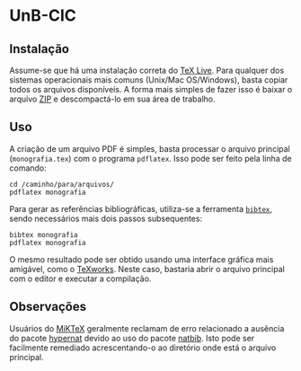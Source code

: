 # UnB-CIC

## Instalação

Assume-se que há uma instalação correta do [TeX Live](https://www.tug.org/texlive/). 
Para qualquer dos sistemas operacionais mais comuns (Unix/Mac OS/Windows), basta 
copiar todos os arquivos disponíveis. A forma mais simples de fazer isso é baixar 
o arquivo [ZIP](https://github.com/UnB-CIC/Monografia/archive/master.zip) e 
descompactá-lo em sua área de trabalho.

## Uso

A criação de um arquivo PDF é simples, basta processar o arquivo principal 
(`monografia.tex`) com o programa `pdflatex`. Isso pode ser feito pela linha de 
comando:

    cd /caminho/para/arquivos/
    pdflatex monografia

Para gerar as referências bibliográficas, utiliza-se a ferramenta [`bibtex`](http://www.bibtex.org/),
sendo necessários mais dois passos subsequentes:

    bibtex monografia
    pdflatex monografia

O mesmo resultado pode ser obtido usando uma interface gráfica mais amigável, 
como o [TeXworks](http://www.tug.org/texworks/). Neste caso, bastaria abrir o 
arquivo principal com o editor e executar a compilação.

## Observações

Usuários do [MiKTeX](http://miktex.org/) geralmente reclamam de erro relacionado 
a ausência do pacote [hypernat](http://mirrors.ctan.org/macros/latex/contrib/hypernat/hypernat.sty)
devido ao uso do pacote [natbib](http://www.ctan.org/tex-archive/macros/latex/contrib/natbib). 
Isto pode ser facilmente remediado acrescentando-o ao diretório onde está o arquivo
principal.
